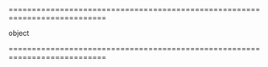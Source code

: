 <!--**
/*-------------------------------------------
    Auto-generated file. Do not modify.
-------------------------------------------

**-->
===========================================================================
<!--hidden--><!--/hidden-->
<!--type-->object<!--/type-->
===========================================================================

<!--shortDescription-->

<!--/shortDescription-->

<!--fullDescription-->

<!--/fullDescription-->